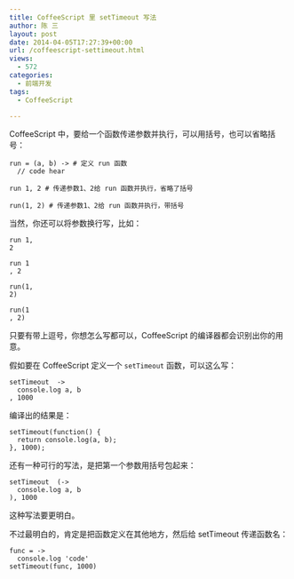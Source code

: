 ```yaml
---
title: CoffeeScript 里 setTimeout 写法
author: 陈 三
layout: post
date: 2014-04-05T17:27:39+00:00
url: /coffeescript-settimeout.html
views:
  - 572
categories:
  - 前端开发
tags:
  - CoffeeScript

---
```

CoffeeScript 中，要给一个函数传递参数并执行，可以用括号，也可以省略括号：

    run = (a, b) -> # 定义 run 函数
      // code hear
    
    run 1, 2 # 传递参数1、2给 run 函数并执行，省略了括号
    
    run(1, 2) # 传递参数1、2给 run 函数并执行，带括号
    

当然，你还可以将参数换行写，比如：

    run 1,
    2
    
    run 1
    , 2
    
    run(1,
    2)
    
    run(1
    , 2)
    

只要有带上逗号，你想怎么写都可以，CoffeeScript 的编译器都会识别出你的用意。

假如要在 CoffeeScript 定义一个 `setTimeout` 函数，可以这么写：

    setTimeout  ->
      console.log a, b
    , 1000
    

编译出的结果是：

    setTimeout(function() {
      return console.log(a, b);
    }, 1000);
    

还有一种可行的写法，是把第一个参数用括号包起来：

    setTimeout  (->
      console.log a, b
    ), 1000
    

这种写法要更明白。

不过最明白的，肯定是把函数定义在其他地方，然后给 setTimeout 传递函数名：

    func = ->
      console.log 'code'
    setTimeout(func, 1000)